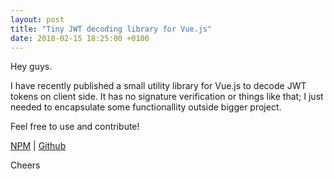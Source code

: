 ```yaml
---
layout: post
title: "Tiny JWT decoding library for Vue.js"
date: 2018-02-15 18:25:00 +0100
---
```


Hey guys.

I have recently published a small utility library for Vue.js to decode JWT tokens on client side. It has no signature verification or things like that; I just needed to encapsulate some functionallity outside bigger project.

Feel free to use and contribute!

[NPM](https://www.npmjs.com/package/vue-jwt-decode) | [Github](https://github.com/oskar1233/vue-jwt-decode)

Cheers
